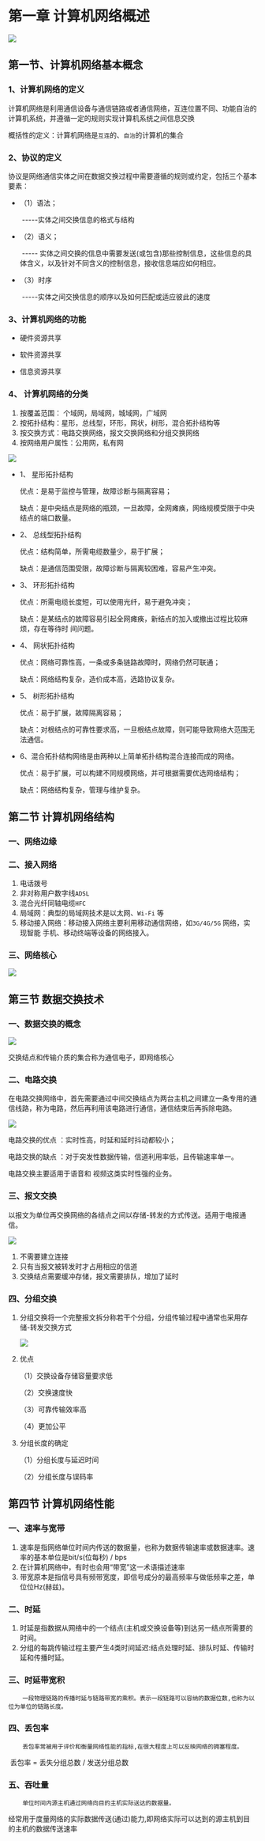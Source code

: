 # 第一章 计算机网络概述

![](F:\自考\计算机网络原理\img\2020-05-11_205149.jpg)

## 第一节、计算机网络基本概念

### 1、计算机网络的定义

计算机网络是利用通信设备与通信链路或者通信网络，互连位置不同、功能自治的计算机系统，并遵循一定的规则实现计算机系统之间信息交换

概括性的定义：计算机网络是`互连`的、`自治`的计算机的集合

### 2、协议的定义

协议是网络通信实体之间在数据交换过程中需要遵循的规则或约定，包括三个基本要素：

* （1）语法；

  ​	-----实体之间交换信息的格式与结构

* （2）语义；

  ​	----- 实体之间交换的信息中需要发送(或包含)那些控制信息，这些信息的具体含义，以及针对不同含义的控制信息，接收信息端应如何相应。

* （3）时序

  ​	-----实体之间交换信息的顺序以及如何匹配或适应彼此的速度

### 3、计算机网络的功能

* 硬件资源共享

* 软件资源共享

* 信息资源共享

  

### 4、 计算机网络的分类

1. 按覆盖范围： 个域网，局域网，城域网，广域网
2. 按拓扑结构：星形，总线型，环形，网状，树形，混合拓扑结构等
3. 按交换方式：电路交换网络，报文交换网络和分组交换网络
4. 按网络用户属性：公用网，私有网

![](F:\自考\计算机网络原理\img\2020-05-11_211923.jpg)

- 1、 星形拓扑结构

  优点：是易于监控与管理，故障诊断与隔离容易；

  缺点：是中央结点是网络的瓶颈，一旦故障，全网瘫痪，网络规模受限于中央结点的端口数量。

- 2、 总线型拓扑结构

  优点：结构简单，所需电缆数量少，易于扩展；

  缺点：是通信范围受限，故障诊断与隔离较困难，容易产生冲突。

- 3、 环形拓扑结构

  优点：所需电缆长度短，可以使用光纤，易于避免冲突；

  缺点：是某结点的故障容易引起全网瘫痪，新结点的加入或撤出过程比较麻烦，存在等待时 间问题。

- 4、 网状拓扑结构

  优点：网络可靠性高，一条或多条链路故障时，网络仍然可联通；

  缺点：网络结构复杂，造价成本高，选路协议复杂。

- 5、 树形拓扑结构

  优点：易于扩展，故障隔离容易；

  缺点：对根结点的可靠性要求高，一旦根结点故障，则可能导致网络大范围无法通信。

- 6、混合拓扑结构网络是由两种以上简单拓扑结构混合连接而成的网络。

  优点：易于扩展，可以构建不同规模网络，并可根据需要优选网络结构；

  缺点：网络结构复杂，管理与维护复杂。

## 第二节 计算机网络结构

### 一、网络边缘

### 二、接入网络

1. 电话拨号
2. 非对称用户数字线`ADSL`
3. 混合光纤同轴电缆`HFC`
4. 局域网：典型的局域网技术是以太网、`Wi-Fi` 等
5. 移动接入网络：移动接入网络主要利用移动通信网络，如`3G/4G/5G` 网络，实现智能 手机、移动终端等设备的网络接入。

### 三、网络核心

![](F:\自考\计算机网络原理\img\2020-05-23_182937.jpg)

## 第三节 数据交换技术

### 一、数据交换的概念

![](F:\自考\计算机网络原理\img\2020-05-23_183426.jpg)

交换结点和传输介质的集合称为通信电子，即网络核心

### 二、电路交换

在电路交换网络中，首先需要通过中间交换结点为两台主机之间建立一条专用的通信线路，称为电路，然后再利用该电路进行通信，通信结束后再拆除电路。

![](F:\自考\计算机网络原理\img\2020-05-23_185222.jpg)

电路交换的优点 ：实时性高，时延和延时抖动都较小；

电路交换的缺点 ：对于突发性数据传输，信道利用率低，且传输速率单一。

电路交换主要适用于语音和 视频这类实时性强的业务。

### 三、报文交换

以报文为单位再交换网络的各结点之间以存储-转发的方式传送。适用于电报通信。

![](F:\自考\计算机网络原理\img\2020-05-23_185915.jpg)

1. 不需要建立连接
2. 只有当报文被转发时才占用相应的信道
3. 交换结点需要缓冲存储，报文需要排队，增加了延时

### 四、分组交换

1. 分组交换将一个完整报文拆分称若干个分组，分组传输过程中通常也采用存储-转发交换方式

   ![](F:\自考\计算机网络原理\img\2020-05-23_190633.jpg)

2. 优点

   （1）交换设备存储容量要求低

   （2）交换速度快

   （3）可靠传输效率高

   （4）更加公平

3. 分组长度的确定

   （1）分组长度与延迟时间

   （2）分组长度与误码率

## 第四节 计算机网络性能

### 一、速率与宽带

1. 速率是指网络单位时间内传送的数据量，也称为数据传输速率或数据速率。速率的基本单位是bit/s(位每秒) / bps
2. 在计算机网络中，有时也会用“带宽”这一术语描述速率
3. 带宽原本是指信号具有频带宽度，即信号成分的最高频率与做低频率之差，单位位Hz(赫兹)。

### 二、时延

1. 时延是指数据从网络中的一个结点(主机或交换设备等)到达另一结点所需要的时间。
2. 分组的每跳传输过程主要产生4类时间延迟:结点处理时延、排队时延、传输时延和传播时延。

### 三、时延带宽积

 		一段物理链路的传播时延与链路带宽的乘积。表示一段链路可以容纳的数据位数,也称为以位为单位的链路长度。

### 四、丢包率

 		丢包率常被用于评价和衡量网络性能的指标,在很大程度上可以反映网络的拥塞程度。

​		丢包率 = 丢失分组总数 / 发送分组总数

### 五、吞吐量

 		单位时间内源主机通过网络向目的主机实际送达的数据量。

​		经常用于度量网络的实际数据传送(通过)能力,即网络实际可以达到的源主机到目的主机的数据传送速率